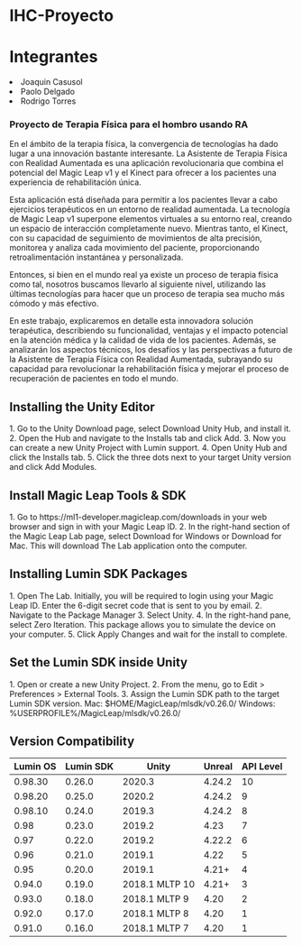 # IHC-Proyecto

<h1>Integrantes</h1>
<li>Joaquin Casusol</li>
<li>Paolo Delgado</li>
<li>Rodrigo Torres</li>

<h3>Proyecto de Terapia Física para el hombro usando RA</h3>

En el ámbito de la terapia física, la convergencia de tecnologías ha dado lugar a una innovación bastante interesante. La Asistente de Terapia Física con Realidad Aumentada es una aplicación revolucionaria que combina el potencial del Magic Leap v1 y el Kinect para ofrecer a los pacientes una experiencia de rehabilitación única.

Esta aplicación está diseñada para permitir a los pacientes llevar a cabo ejercicios terapéuticos en un entorno de realidad aumentada. La tecnología de Magic Leap v1 superpone elementos virtuales a su entorno real, creando un espacio de interacción completamente nuevo. Mientras tanto, el Kinect, con su capacidad de seguimiento de movimientos de alta precisión, monitorea y analiza cada movimiento del paciente, proporcionando retroalimentación instantánea y personalizada.

Entonces, si bien en el mundo real ya existe un proceso de terapia física como tal, nosotros buscamos llevarlo al siguiente nivel, utilizando las últimas tecnologías para hacer que un proceso de terapia sea mucho más cómodo y más efectivo. 

En este trabajo, explicaremos en detalle esta innovadora solución terapéutica, describiendo su funcionalidad, ventajas y el impacto potencial en la atención médica y la calidad de vida de los pacientes. Además, se analizarán los aspectos técnicos, los desafíos y las perspectivas a futuro de la Asistente de Terapia Física con Realidad Aumentada, subrayando su capacidad para revolucionar la rehabilitación física y mejorar el proceso de recuperación de pacientes en todo el mundo.

<h2>Installing the Unity Editor</h2>
1. Go to the Unity Download page, select Download Unity Hub, and install it.  
2. Open the Hub and navigate to the Installs tab and click Add.  
3. Now you can create a new Unity Project with Lumin support.  
4. Open Unity Hub and click the Installs tab.  
5. Click the three dots next to your target Unity version and click Add Modules.  

<h2>Install Magic Leap Tools & SDK</h2>
1. Go to https://ml1-developer.magicleap.com/downloads in your web browser and sign in with your Magic Leap ID.  
2. In the right-hand section of the Magic Leap Lab page, select Download for Windows or Download for Mac. This will download The Lab application onto the computer.  
  
<h2>Installing Lumin SDK Packages</h2>
1. Open The Lab. Initially, you will be required to login using your Magic Leap ID. Enter the 6-digit secret code that is sent to you by email.  
2. Navigate to the Package Manager  
3. Select Unity.  
4. In the right-hand pane, select Zero Iteration. This package allows you to simulate the device on your computer.  
5. Click Apply Changes and wait for the install to complete.  

<h2>Set the Lumin SDK inside Unity</h2>
1. Open or create a new Unity Project.  
2. From the menu, go to Edit > Preferences > External Tools.  
3. Assign the Lumin SDK path to the target Lumin SDK version.  
Mac: $HOME/MagicLeap/mlsdk/v0.26.0/ Windows: %USERPROFILE%/MagicLeap/mlsdk/v0.26.0/  

<h2>Version Compatibility</h2>

| Lumin OS | Lumin SDK | Unity    | Unreal   | API Level |
|----------|-----------|----------|----------|-----------|
| 0.98.30  | 0.26.0    | 2020.3   | 4.24.2   | 10        |
| 0.98.20  | 0.25.0    | 2020.2   | 4.24.2   | 9         |
| 0.98.10  | 0.24.0    | 2019.3   | 4.24.2   | 8         |
| 0.98     | 0.23.0    | 2019.2   | 4.23     | 7         |
| 0.97     | 0.22.0    | 2019.2   | 4.22.2   | 6         |
| 0.96     | 0.21.0    | 2019.1   | 4.22     | 5         |
| 0.95     | 0.20.0    | 2019.1   | 4.21+    | 4         |
| 0.94.0   | 0.19.0    | 2018.1 MLTP 10 | 4.21+ | 3         |
| 0.93.0   | 0.18.0    | 2018.1 MLTP 9  | 4.20  | 2         |
| 0.92.0   | 0.17.0    | 2018.1 MLTP 8  | 4.20  | 1         |
| 0.91.0   | 0.16.0    | 2018.1 MLTP 7  | 4.20  | 1         |
